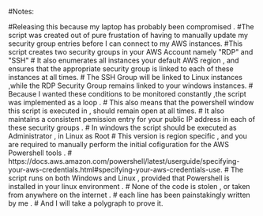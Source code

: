 
<p1> #Notes: </p1>
<div>
<p2 class="small"> 
#Releasing this because my laptop has probably been compromised .
#The script was created out of pure frustation of having to manually update my security group entries before I can connect to my AWS instances.
#This script creates two security groups in your AWS Account namely "RDP" and "SSH"
# It also enumerates all instances your default AWS region , and ensures that the appropriate security group is linked to each of these instances at all times.
# The SSH Group will be linked to Linux instances ,while the RDP Security Group remains linked to your windows instances.
# Because I wanted these conditions to be monitored constantly ,the script was implemented as a loop .
# This also means that the powershell window this script is executed in , should remain open at all times.
# It also maintains a consistent pemission entry for your public IP address in each of these security groups .
# In windows the script should be executed as Administrator , in Linux as Root
# This version is region specific , and you are required to manually perform the initial cofiguration for the AWS Powershell tools .
# https://docs.aws.amazon.com/powershell/latest/userguide/specifying-your-aws-credentials.html#specifying-your-aws-credentials-use.
# The script runs on both Windows and Linux , provided that Powershell is installed in your linux environment .
# None of the code is stolen , or taken from anywhere on the internet .
# each line has been painstakingly written by me .
# And I will take a polygraph to prove it.</p2>
</div>

